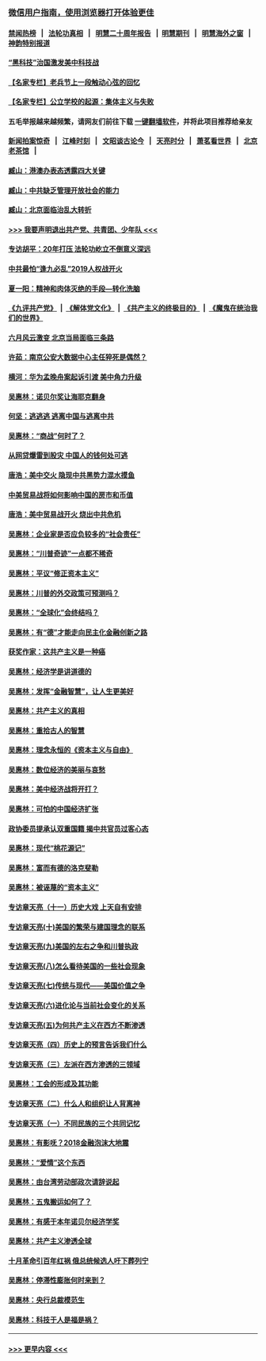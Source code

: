 ### [微信用户指南，使用浏览器打开体验更佳](https://github.com/gfw-breaker/banned-news1/blob/master/indexes/wechat-guide.md?t=0)
#### [禁闻热榜](热点新闻.md?t=0)  &nbsp;&nbsp;|&nbsp;&nbsp; [法轮功真相](https://github.com/gfw-breaker/truth/blob/master/README.md?t=0) &nbsp;&nbsp;|&nbsp;&nbsp; [明慧二十周年报告](https://github.com/gfw-breaker/mh-reports/blob/master/README.md?t=0) &nbsp;&nbsp;|&nbsp;&nbsp;[明慧期刊](https://github.com/gfw-breaker/mh-qikan) &nbsp;&nbsp;|&nbsp;&nbsp; [明慧海外之窗](https://github.com/gfw-breaker/mh-news/blob/master/README.md?t=0) &nbsp;&nbsp;|&nbsp;&nbsp; [神韵特别报道](https://github.com/gfw-breaker/mh-news/blob/master/shenyun.md?t=0)
#### [“黑科技”治国激发美中科技战](../pages/nsc423/n11638056.md?t=02071002) 
#### [【名家专栏】老兵节上一段触动心弦的回忆](../pages/nsc423/n11646016.md?t=02071002) 
#### [【名家专栏】公立学校的起源：集体主义与失败](../pages/nsc423/n11601833.md?t=02071002) 
#### 五毛举报越来越频繁，请网友们前往下载 [一键翻墙软件](https://github.com/gfw-breaker/ssr-accounts)，并将此项目推荐给亲友
#### [新闻拍案惊奇](https://github.com/gfw-breaker/banned-news1/blob/master/pages/link4.md) &nbsp;&nbsp;|&nbsp;&nbsp; [江峰时刻](https://github.com/gfw-breaker/banned-news1/blob/master/pages/link4.md) &nbsp;&nbsp;|&nbsp;&nbsp; [文昭谈古论今](https://github.com/gfw-breaker/banned-news1/blob/master/pages/link4.md) &nbsp;&nbsp;|&nbsp;&nbsp; [天亮时分](https://github.com/gfw-breaker/banned-news1/blob/master/pages/link4.md) &nbsp;&nbsp;|&nbsp;&nbsp; [萧茗看世界](https://github.com/gfw-breaker/banned-news1/blob/master/pages/link4.md) &nbsp;&nbsp;|&nbsp;&nbsp; [北京老茶馆](https://github.com/gfw-breaker/banned-news1/blob/master/pages/link4.md) &nbsp;&nbsp;|&nbsp;&nbsp; 
#### [臧山：港澳办表态透露四大关键](../pages/nsc423/n11421628.md?t=02071002) 
#### [臧山：中共缺乏管理开放社会的能力](../pages/nsc423/n11407457.md?t=02071002) 
#### [臧山：北京面临治乱大转折](../pages/nsc423/n11406895.md?t=02071002) 
#### [>>> 我要声明退出共产党、共青团、少年队 <<<](https://github.com/begood0513/goodnews/blob/master/quit/letter.md) 
#### [专访胡平：20年打压 法轮功屹立不倒意义深远](../pages/nsc423/n11398800.md?t=02071002) 
#### [中共最怕“逢九必乱”2019人权战开火](../pages/nsc423/n11385248.md?t=02071002) 
#### [夏一阳：精神和肉体灭绝的手段—转化洗脑](../pages/nsc423/n11368250.md?t=02071002) 
#### [《九评共产党》](https://github.com/begood0513/9ping.md/blob/master/README.md) &nbsp;|&nbsp; [《解体党文化》](../../../../jtdwh.md/blob/master/README.md)  &nbsp;|&nbsp; [《共产主义的终极目的》](../../../../gczydzjmd.md/blob/master/README.md) &nbsp;|&nbsp; [《魔鬼在统治我们的世界》](../../../../mgztzwmdsj.md/blob/master/README.md) 
#### [六月风云激变 北京当局面临三条路](../pages/nsc423/n11313668.md?t=02071002) 
#### [许茹：南京公安大数据中心主任猝死是偶然？](../pages/nsc423/n11064744.md?t=02071002) 
#### [横河：华为孟晚舟案起诉引渡 美中角力升级](../pages/nsc423/n11027230.md?t=02071002) 
#### [吴惠林：诺贝尔奖让海耶克翻身](../pages/nsc423/n10890049.md?t=02071002) 
#### [何坚：逃逃逃 逃离中国与逃离中共](../pages/nsc423/n10592891.md?t=02071002) 
#### [吴惠林：“商战”何时了？](../pages/nsc423/n10573558.md?t=02071002) 
#### [从网贷爆雷到股灾 中国人的钱何处可逃](../pages/nsc423/n10572800.md?t=02071002) 
#### [唐浩：美中交火 隐现中共黑势力混水摸鱼](../pages/nsc423/n10544040.md?t=02071002) 
#### [中美贸易战将如何影响中国的房市和币值](../pages/nsc423/n10543697.md?t=02071002) 
#### [唐浩：美中贸易战开火 烧出中共危机](../pages/nsc423/n10540126.md?t=02071002) 
#### [吴惠林：企业家是否应负较多的“社会责任”](../pages/nsc423/n10535022.md?t=02071002) 
#### [吴惠林：“川普奇迹”一点都不稀奇](../pages/nsc423/n10512808.md?t=02071002) 
#### [吴惠林：平议“修正资本主义”](../pages/nsc423/n10495724.md?t=02071002) 
#### [吴惠林：川普的外交政策可预测吗？](../pages/nsc423/n10462387.md?t=02071002) 
#### [吴惠林：“全球化”会终结吗？](../pages/nsc423/n10452838.md?t=02071002) 
#### [吴惠林：有“德”才能走向民主化金融创新之路](../pages/nsc423/n10432292.md?t=02071002) 
#### [获奖作家：这共产主义是一种癌](../pages/nsc423/n10431541.md?t=02071002) 
#### [吴惠林：经济学是讲道德的](../pages/nsc423/n10398014.md?t=02071002) 
#### [吴惠林：发挥“金融智慧”，让人生更美好](../pages/nsc423/n10375019.md?t=02071002) 
#### [吴惠林：共产主义的真相](../pages/nsc423/n10351394.md?t=02071002) 
#### [吴惠林：重拾古人的智慧](../pages/nsc423/n10337691.md?t=02071002) 
#### [吴惠林：理念永恒的《资本主义与自由》](../pages/nsc423/n10316274.md?t=02071002) 
#### [吴惠林：数位经济的美丽与哀愁](../pages/nsc423/n10292946.md?t=02071002) 
#### [吴惠林：美中经济战将开打？](../pages/nsc423/n10258825.md?t=02071002) 
#### [吴惠林：可怕的中国经济扩张](../pages/nsc423/n10219147.md?t=02071002) 
#### [政协委员提承认双重国籍 揭中共官员过客心态](../pages/nsc423/n10208809.md?t=02071002) 
#### [吴惠林：现代“桃花源记”](../pages/nsc423/n10185234.md?t=02071002) 
#### [吴惠林：富而有德的洛克斐勒](../pages/nsc423/n10142264.md?t=02071002) 
#### [吴惠林：被诬蔑的“资本主义”](../pages/nsc423/n10124816.md?t=02071002) 
#### [专访章天亮（十一）历史大戏 上天自有安排](../pages/nsc423/n10094905.md?t=02071002) 
#### [专访章天亮(十)美国的繁荣与建国理念的联系](../pages/nsc423/n10094899.md?t=02071002) 
#### [专访章天亮(九)美国的左右之争和川普执政](../pages/nsc423/n10094889.md?t=02071002) 
#### [专访章天亮(八)怎么看待美国的一些社会现象](../pages/nsc423/n10094857.md?t=02071002) 
#### [专访章天亮(七)传统与现代——美国价值之争](../pages/nsc423/n10093140.md?t=02071002) 
#### [专访章天亮(六)进化论与当前社会变化的关系](../pages/nsc423/n10092036.md?t=02071002) 
#### [专访章天亮(五)为何共产主义在西方不断渗透](../pages/nsc423/n10083620.md?t=02071002) 
#### [专访章天亮（四）历史上的预言告诉我们什么](../pages/nsc423/n10083606.md?t=02071002) 
#### [专访章天亮（三）左派在西方渗透的三领域](../pages/nsc423/n10081115.md?t=02071002) 
#### [吴惠林：工会的形成及其功能](../pages/nsc423/n10080633.md?t=02071002) 
#### [专访章天亮（二）什么人和组织让人背离神](../pages/nsc423/n10076637.md?t=02071002) 
#### [专访章天亮（一）不同民族的三个共同记忆](../pages/nsc423/n10074188.md?t=02071002) 
#### [吴惠林：有影呒？2018金融泡沫大地震](../pages/nsc423/n10040534.md?t=02071002) 
#### [吴惠林：“爱情”这个东西](../pages/nsc423/n10019423.md?t=02071002) 
#### [吴惠林：由台湾劳动部政次请辞说起](../pages/nsc423/n9979679.md?t=02071002) 
#### [吴惠林：五鬼搬运如何了？](../pages/nsc423/n9925338.md?t=02071002) 
#### [吴惠林：有感于本年诺贝尔经济学奖](../pages/nsc423/n9871883.md?t=02071002) 
#### [吴惠林：共产主义渗透全球](../pages/nsc423/n9812748.md?t=02071002) 
#### [十月革命引百年红祸 俄总统候选人吁下葬列宁](../pages/nsc423/n9810182.md?t=02071002) 
#### [吴惠林：停滞性膨胀何时来到？](../pages/nsc423/n9764136.md?t=02071002) 
#### [吴惠林：央行总裁模范生](../pages/nsc423/n9728134.md?t=02071002) 
#### [吴惠林：科技于人是福是祸？](../pages/nsc423/n9672982.md?t=02071002) 

----
#### [ >>> 更早内容 <<< ](../indexes/nsc423-earlier.md)
